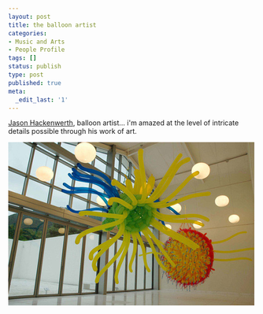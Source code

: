 ```yaml
---
layout: post
title: the balloon artist
categories:
- Music and Arts
- People Profile
tags: []
status: publish
type: post
published: true
meta:
  _edit_last: '1'
---
```

[Jason Hackenwerth](http://www.jasonhackenwerth.com/), balloon artist... i'm amazed at the level of intricate details possible through his work of art.

![](/img/balloon_art_-ciourjf948jdj.jpg "balloon_art_-ciourjf948jdj")

